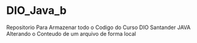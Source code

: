 # DIO_Java_b
Repositorio Para Armazenar todo o Codigo do Curso DIO Santander JAVA
Alterando o Conteudo de um arquivo de forma local
